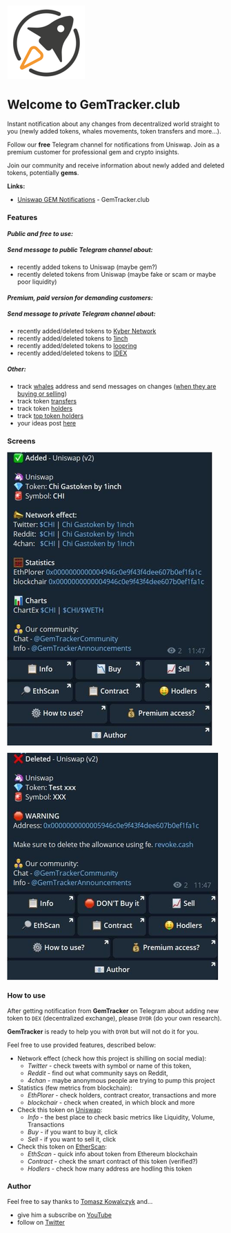 ![GemTracker.club Logo](docs/images/gemtracker.png)
# Welcome to GemTracker.club

Instant notification about any changes from decentralized world straight to you (newly added tokens, whales movements, token transfers and more...).

Follow our **free** Telegram channel for notifications from Uniswap. Join as a premium customer for professional gem and crypto insights.

Join our community and receive information about newly added and deleted tokens, potentially **gems**.

**Links:**
- [Uniswap GEM Notifications](https://t.me/GemTrackerClub) - GemTracker.club

### Features

#### *Public and free to use:*

##### Send message to public Telegram channel about:

- recently added tokens to Uniswap (maybe gem?)
- recently deleted tokens from Uniswap (maybe fake or scam or maybe poor liquidity)

#### *Premium, paid version for demanding customers:*

##### Send message to private Telegram channel about:

- recently added/deleted tokens to [Kyber Network](https://developer.kyber.network/docs/API_ABI-RESTfulAPI/#currencies)
- recently added/deleted tokens to [1inch](https://api.1inch.exchange/v1.1/tokens)
- recently added/deleted tokens to [loopring](https://docs.loopring.io/en/dex_apis/getTokens.html)
- recently added/deleted tokens to [IDEX](https://docs.idex.market/#operation/returnCurrencies)

##### Other:

- track [whales](https://captainaltcoin.com/what-are-crypto-whales/) address and send messages on changes ([when they are buying or selling](https://github.com/EverexIO/Ethplorer/wiki/Ethplorer-API#get-address-info))
- track token [transfers](https://github.com/EverexIO/Ethplorer/wiki/Ethplorer-API#get-token-info)
- track token [holders](https://github.com/EverexIO/Ethplorer/wiki/Ethplorer-API#get-token-info)
- track [top token holders](https://github.com/EverexIO/Ethplorer/wiki/Ethplorer-API#get-top-token-holders)
- your ideas post [here](https://github.com/CryptoDevTV/GemTracker/issues)

### Screens

![Added notification](docs/images/added_info.jpg)

![Deleted notification](docs/images/deleted_info.jpg)

### How to use

After getting notification from **GemTracker** on Telegram about adding new token to `DEX` (decentralized exchange), please `DYOR` (do your own research).

**GemTracker** is ready to help you with `DYOR` but will not do it for you.

Feel free to use provided features, described below:

- Network effect (check how this project is shilling on social media):
	- *Twitter* - check tweets with symbol or name of this token,
	- *Reddit* - find out what community says on Reddit,
	- *4chan* - maybe anonymous people are trying to pump this project
- Statistics (few metrics from blockchain):
	- *EthPlorer* - check holders, contract creator, transactions and more
	- *blockchair* - check when created, in which block and more
- Check this token on [Uniswap](https://uniswap.info/home):
	- *Info* - the best place to check basic metrics like Liquidity, Volume, Transactions
	- *Buy* - if you want to buy it, click
	- *Sell* - if you want to sell it, click
- Check this token on [EtherScan](https://etherscan.io/):
	- *EthScan* - quick info about token from Ethereum blockchain
	- *Contract* - check the smart contract of this token (verified?)
	- *Hodlers* - check how many address are hodling this token

### Author

Feel free to say thanks to [Tomasz Kowalczyk](https://twitter.com/tomkowalczyk) and...

- give him a subscribe on [YouTube](https://www.youtube.com/channel/UCDAgUeYcYhnhRaK2MAQGLbw?sub_confirmation=1)
- follow on [Twitter](https://twitter.com/tomkowalczyk)

